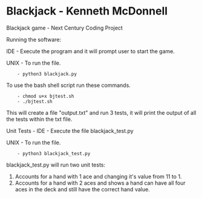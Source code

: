 # Blackjack - Kenneth McDonnell
 Blackjack game - Next Century Coding Project
 
 Running the software:
 
 IDE - Execute the program and it will prompt user to start the game.
 
 UNIX - 
   To run the file.

        - python3 blackjack.py 
 
   To use the bash shell script run these commands.
        
        - chmod u+x bjtest.sh
        - ./bjtest.sh
            
   This will create a file "output.txt" and run 3 tests, it will print the output of all the tests within the txt file.
  
Unit Tests - 
   IDE - Execute the file blackjack_test.py
 
   UNIX - 
     To run the file.

        - python3 blackjack_test.py 
   
   blackjack_test.py will run two unit tests:
   1) Accounts for a hand with 1 ace and changing it's value from 11 to 1. 
   2) Accounts for a hand with 2 aces and shows a hand can have all four aces in the deck and still have the correct hand value. 

